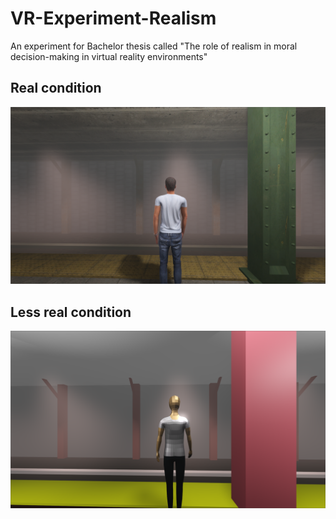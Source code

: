 # VR-Experiment-Realism
An experiment for Bachelor thesis called "The role of realism in moral decision-making in virtual reality environments"

## Real condition
![Real condition](demo_images/real_condition.png)

## Less real condition
![Less real condition](demo_images/lreal_condition.png)
